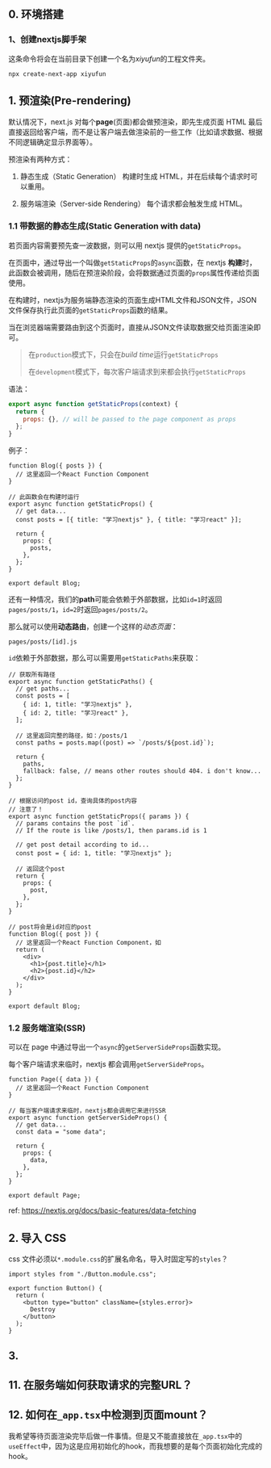 ## 0. 环境搭建

### 1、创建nextjs脚手架

这条命令将会在当前目录下创建一个名为*xiyufun*的工程文件夹。

    npx create-next-app xiyufun



## 1. 预渲染(Pre-rendering)

默认情况下，next.js 对每个**page**(页面)都会做预渲染，即先生成页面 HTML 最后直接返回给客户端，而不是让客户端去做渲染前的一些工作（比如请求数据、根据不同逻辑确定显示界面等）。

预渲染有两种方式：

1. 静态生成（Static Generation）
   构建时生成 HTML，并在后续每个请求时可以重用。

2. 服务端渲染（Server-side Rendering）
   每个请求都会触发生成 HTML。

### 1.1 带数据的静态生成(Static Generation with data)

若页面内容需要预先查一波数据，则可以用 nextjs 提供的`getStaticProps`。

在页面中，通过导出一个叫做`getStaticProps`的`async`函数，在 nextjs **构建**时，此函数会被调用，随后在预渲染阶段，会将数据通过页面的`props`属性传递给页面使用。

在构建时，nextjs为服务端静态渲染的页面生成HTML文件和JSON文件，JSON文件保存执行此页面的`getStaticProps`函数的结果。

当在浏览器端需要路由到这个页面时，直接从JSON文件读取数据交给页面渲染即可。

> 在`production`模式下，只会在*build time*运行`getStaticProps`
>
> 在`development`模式下，每次客户端请求到来都会执行`getStaticProps`

语法：

```js
export async function getStaticProps(context) {
  return {
    props: {}, // will be passed to the page component as props
  };
}
```

例子：

```tsx
function Blog({ posts }) {
  // 这里返回一个React Function Component
}

// 此函数会在构建时运行
export async function getStaticProps() {
  // get data...
  const posts = [{ title: "学习nextjs" }, { title: "学习react" }];

  return {
    props: {
      posts,
    },
  };
}

export default Blog;
```

还有一种情况，我们的**path**可能会依赖于外部数据，比如`id=1`时返回`pages/posts/1`，`id=2`时返回`pages/posts/2`。

那么就可以使用**动态路由**，创建一个这样的*动态页面*：

    pages/posts/[id].js

`id`依赖于外部数据，那么可以需要用`getStaticPaths`来获取：

```tsx
// 获取所有路径
export async function getStaticPaths() {
  // get paths...
  const posts = [
    { id: 1, title: "学习nextjs" },
    { id: 2, title: "学习react" },
  ];

  // 这里返回完整的路径，如：/posts/1
  const paths = posts.map((post) => `/posts/${post.id}`);

  return {
    paths,
    fallback: false, // means other routes should 404. i don't know...
  };
}

// 根据访问的post id，查询具体的post内容
// 注意了！
export async function getStaticProps({ params }) {
  // params contains the post `id`.
  // If the route is like /posts/1, then params.id is 1

  // get post detail according to id...
  const post = { id: 1, title: "学习nextjs" };

  // 返回这个post
  return {
    props: {
      post,
    },
  };
}

// post将会是id对应的post
function Blog({ post }) {
  // 这里返回一个React Function Component，如
  return (
    <div>
      <h1>{post.title}</h1>
      <h2>{post.id}</h2>
    </div>
  );
}

export default Blog;
```

### 1.2 服务端渲染(SSR)

可以在 page 中通过导出一个`async`的`getServerSideProps`函数实现。

每个客户端请求来临时，nextjs 都会调用`getServerSideProps`。

```tsx
function Page({ data }) {
  // 这里返回一个React Function Component
}

// 每当客户端请求来临时，nextjs都会调用它来进行SSR
export async function getServerSideProps() {
  // get data...
  const data = "some data";

  return {
    props: {
      data,
    },
  };
}

export default Page;
```

ref: https://nextjs.org/docs/basic-features/data-fetching

## 2. 导入 CSS

css 文件必须以`*.module.css`的扩展名命名，导入时固定写的`styles`？

```tsx
import styles from "./Button.module.css";

export function Button() {
  return (
    <button type="button" className={styles.error}>
      Destroy
    </button>
  );
}
```

## 3. 

## 11. 在服务端如何获取请求的完整URL？

## 12. 如何在`_app.tsx`中检测到页面mount？

我希望等待页面渲染完毕后做一件事情。但是又不能直接放在`_app.tsx`中的`useEffect`中，因为这是应用初始化的hook，而我想要的是每个页面初始化完成的hook。


